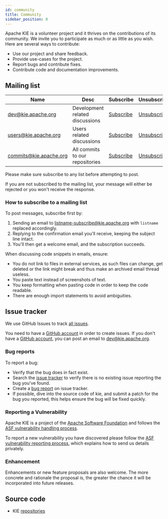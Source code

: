 ```yaml
---
id: community
title: Community
sidebar_position: 0
---
```



Apache KIE is a volunteer project and it thrives on the contributions of its community.
We invite you to participate as much or as little as you wish. Here are several ways to contribute:

- Use our project and share feedback.
- Provide use-cases for the project.
- Report bugs and contribute fixes.
- Contribute code and documentation improvements.

## Mailing list

| Name                    | Desc                                        | Subscribe                                             | Unsubscribe                                               | Post                               | Archive                                                               |
|-------------------------|---------------------------------------------|-------------------------------------------------------|-----------------------------------------------------------|------------------------------------|-----------------------------------------------------------------------|
| dev@kie.apache.org     | Development related discussions             | [Subscribe](mailto:dev-subscribe@kie.apache.org)     | [Unsubscribe](mailto:dev-unsubscribe@kie.apache.org)     | [Post](mailto:dev@kie.apache.org) | [Archive](https://lists.apache.org/list.html?dev@kie.apache.org)     |
| users@kie.apache.org     | Users related discussions             | [Subscribe](mailto:users-subscribe@kie.apache.org)     | [Unsubscribe](mailto:users-unsubscribe@kie.apache.org)     | [Post](mailto:users@kie.apache.org) | [Archive](https://lists.apache.org/list.html?users@kie.apache.org)     |
| commits@kie.apache.org | All commits to our repositories             | [Subscribe](mailto:commits-subscribe@kie.apache.org) | [Unsubscribe](mailto:commits-unsubscribe@kie.apache.org) | Read only list                     | [Archive](https://lists.apache.org/list.html?commits@kie.apache.org) |

Please make sure subscribe to any list before attempting to post.

If you are not subscribed to the mailing list, your message will either be rejected or you won't receive the response.

### How to subscribe to a mailing list

To post messages, subscribe first by:

1. Sending an email to listname-subscribe@kie.apache.org with `listname` replaced accordingly.
2. Replying to the confirmation email you'll receive, keeping the subject line intact.
3. You'll then get a welcome email, and the subscription succeeds.

When discussing code snippets in emails, ensure:

* You do not link to files in external services, as such files can change, get deleted or the link might break and thus
  make an archived email thread useless.
* You paste text instead of screenshots of text.
* You keep formatting when pasting code in order to keep the code readable.
* There are enough import statements to avoid ambiguities.


## Issue tracker

We use GitHub Issues to track [all issues](https://github.com/apache/incubator-kie-issues/issues).

You need to have a [GitHub account](https://github.com/signup) in order to create issues.
If you don't have a [GitHub account](https://github.com/signup), you can post an email to dev@kie.apache.org.

### Bug reports

To report a bug:

* Verify that the bug does in fact exist.
* Search the [issue tracker](https://github.com/apache/incubator-kie-issues/issues) to verify there is no existing issue reporting the bug you've found.
* Create a [bug report](https://github.com/apache/incubator-kie-issues/issues) on issue tracker.
* If possible, dive into the source code of kie, and submit a patch for the bug you reported, this helps ensure the bug
  will be fixed quickly.

### Reporting a Vulnerability

Apache KIE is a project of the [Apache Software Foundation](https://apache.org/) and follows the [ASF vulnerability handling process](https://apache.org/security/#vulnerability-handling).

To report a new vulnerability you have discovered please follow the [ASF vulnerability reporting process](https://apache.org/security/#reporting-a-vulnerability), which explains how to send us details privately.

### Enhancement

Enhancements or new feature proposals are also welcome. The more concrete and rationale the proposal is, the greater the
chance it will be incorporated into future releases.

## Source code

* KIE [repositories](https://github.com/orgs/apache/repositories?language=&q=incubator-kie-&sort=&type=all)
